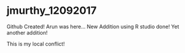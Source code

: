 # jmurthy_12092017
Github Created!
Arun was here... 
New Addition using R studio done!
Yet another addition!

This is my local conflict!

